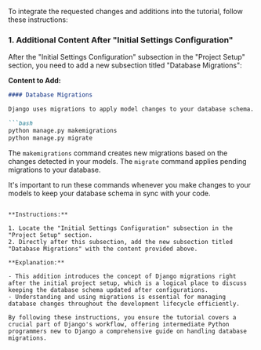 To integrate the requested changes and additions into the tutorial, follow these instructions:

### 1. Additional Content After "Initial Settings Configuration"

After the "Initial Settings Configuration" subsection in the "Project Setup" section, you need to add a new subsection titled "Database Migrations":

**Content to Add:**

```markdown
#### Database Migrations

Django uses migrations to apply model changes to your database schema. After defining your models, you need to create and apply migrations:

```bash
python manage.py makemigrations
python manage.py migrate
```

The `makemigrations` command creates new migrations based on the changes detected in your models. The `migrate` command applies pending migrations to your database.

It's important to run these commands whenever you make changes to your models to keep your database schema in sync with your code.
```

**Instructions:**

1. Locate the "Initial Settings Configuration" subsection in the "Project Setup" section.
2. Directly after this subsection, add the new subsection titled "Database Migrations" with the content provided above.

**Explanation:**

- This addition introduces the concept of Django migrations right after the initial project setup, which is a logical place to discuss keeping the database schema updated after configurations.
- Understanding and using migrations is essential for managing database changes throughout the development lifecycle efficiently.

By following these instructions, you ensure the tutorial covers a crucial part of Django's workflow, offering intermediate Python programmers new to Django a comprehensive guide on handling database migrations.
